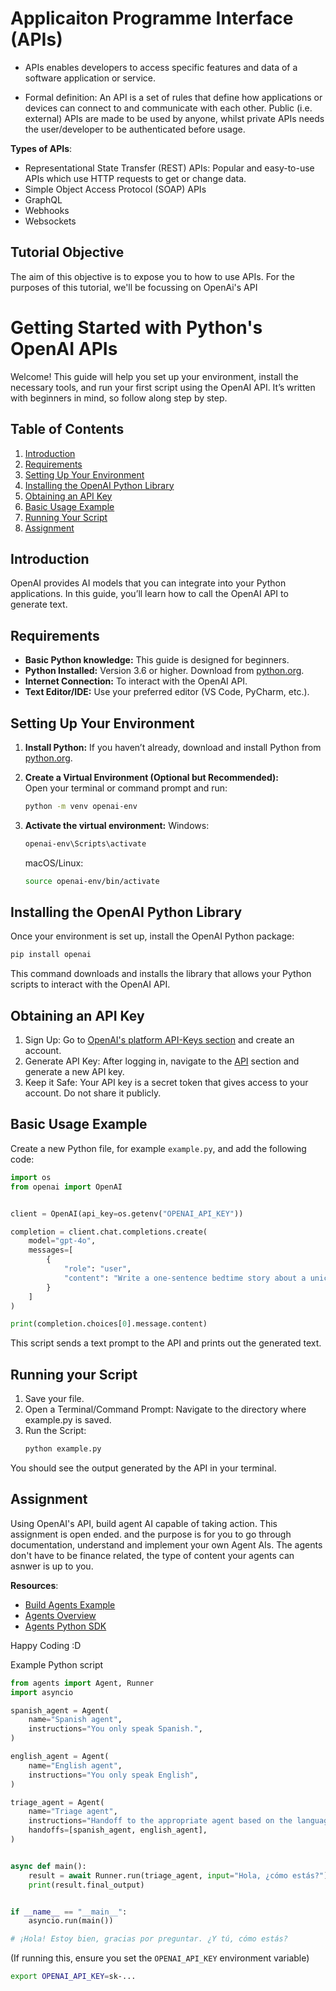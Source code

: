 # Applicaiton Programme Interface (APIs)

- APIs enables developers to access specific features and data of a software application or service.

- Formal definition: An API is a set of rules that define how applications or devices can connect to and communicate with each other.
Public (i.e. external) APIs are made to be used by anyone, whilst private APIs needs the user/developer to be authenticated before usage.

**Types of APIs**:
- Representational State Transfer (REST) APIs: Popular and easy-to-use APIs which use HTTP requests to get or change data.
- Simple Object Access Protocol (SOAP) APIs
- GraphQL
- Webhooks
- Websockets

## Tutorial Objective

The aim of this objective is to expose you to how to use APIs. For the purposes of this tutorial, we'll be focussing on OpenAi's API

# Getting Started with Python's OpenAI APIs

Welcome! This guide will help you set up your environment, install the necessary tools, and run your first script using the OpenAI API. It’s written with beginners in mind, so follow along step by step.

## Table of Contents
1. [Introduction](#introduction)
2. [Requirements](#requirements)
3. [Setting Up Your Environment](#setting-up-your-environment)
4. [Installing the OpenAI Python Library](#installing-the-openai-python-library)
5. [Obtaining an API Key](#obtaining-an-api-key)
6. [Basic Usage Example](#basic-usage-example)
7. [Running Your Script](#running-your-script)
8. [Assignment](#additional-resources)

## Introduction
OpenAI provides AI models that you can integrate into your Python applications. In this guide, you’ll learn how to call the OpenAI API to generate text.

## Requirements
- **Basic Python knowledge:** This guide is designed for beginners.
- **Python Installed:** Version 3.6 or higher. Download from [python.org](https://www.python.org/).
- **Internet Connection:** To interact with the OpenAI API.
- **Text Editor/IDE:** Use your preferred editor (VS Code, PyCharm, etc.).

## Setting Up Your Environment
1. **Install Python:** If you haven’t already, download and install Python from [python.org](https://www.python.org/).
2. **Create a Virtual Environment (Optional but Recommended):**  
   Open your terminal or command prompt and run:
   ```bash
   python -m venv openai-env
   ```

3. **Activate the virtual environment:**
    Windows:
    ```bash
    openai-env\Scripts\activate
    ```
    macOS/Linux:
    ```bash
    source openai-env/bin/activate
    ```

## Installing the OpenAI Python Library
Once your environment is set up, install the OpenAI Python package:

```bash
pip install openai
```

This command downloads and installs the library that allows your Python scripts to interact with the OpenAI API.

## Obtaining an API Key

1. Sign Up: Go to [OpenAI's platform API-Keys section](https://platform.openai.com) and create an account.
2. Generate API Key: After logging in, navigate to the [API](https://platform.openai.com/api-keys) section and generate a new API key.
3. Keep it Safe: Your API key is a secret token that gives access to your account. Do not share it publicly.

## Basic Usage Example

Create a new Python file, for example `example.py`, and add the following code:

```python
import os
from openai import OpenAI


client = OpenAI(api_key=os.getenv("OPENAI_API_KEY"))

completion = client.chat.completions.create(
    model="gpt-4o",
    messages=[
        {
            "role": "user",
            "content": "Write a one-sentence bedtime story about a unicorn."
        }
    ]
)

print(completion.choices[0].message.content)
```
This script sends a text prompt to the API and prints out the generated text.

## Running your Script

1. Save your file.
2. Open a Terminal/Command Prompt: Navigate to the directory where example.py is saved.
3. Run the Script:
    ```bash
    python example.py
    ```
You should see the output generated by the API in your terminal.

## Assignment

Using OpenAI's API, build agent AI capable of taking action. This assignment is open ended. and the purpose is for you to go through documentation, understand and implement your own Agent AIs. The agents don't have to be finance related, the type of content your agents can asnwer is up to you.

**Resources**:

- [Build Agents Example](https://platform.openai.com/docs/quickstart?api-mode=chat#build-agents)
- [Agents Overview](https://platform.openai.com/docs/guides/agents)
- [Agents Python SDK](https://openai.github.io/openai-agents-python/)



Happy Coding :D

Example Python script

```python
from agents import Agent, Runner
import asyncio

spanish_agent = Agent(
    name="Spanish agent",
    instructions="You only speak Spanish.",
)

english_agent = Agent(
    name="English agent",
    instructions="You only speak English",
)

triage_agent = Agent(
    name="Triage agent",
    instructions="Handoff to the appropriate agent based on the language of the request.",
    handoffs=[spanish_agent, english_agent],
)


async def main():
    result = await Runner.run(triage_agent, input="Hola, ¿cómo estás?")
    print(result.final_output)


if __name__ == "__main__":
    asyncio.run(main())

# ¡Hola! Estoy bien, gracias por preguntar. ¿Y tú, cómo estás?
```

(If running this, ensure you set the `OPENAI_API_KEY` environment variable)
```bash
export OPENAI_API_KEY=sk-...
```